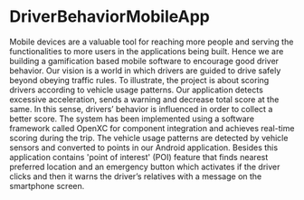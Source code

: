 # DriverBehaviorMobileApp


Mobile devices are a valuable tool for reaching more people and serving the functionalities to more users in the applications being built. Hence we are building a gamification based mobile software to encourage good driver behavior.
Our vision is a world in which drivers are guided to drive safely beyond obeying traffic rules. To illustrate, the project is about scoring drivers according to vehicle usage patterns. Our application detects excessive acceleration, sends a warning and decrease total score at the same. In this sense, drivers’ behavior is influenced in order to collect a better score.
The system has been implemented using a software framework called OpenXC for component integration and achieves real-time scoring during the trip. The vehicle usage patterns are detected by vehicle sensors and converted to points in our Android application. Besides this application contains 'point of interest' (POI) feature that finds nearest preferred location and an emergency button which activates if the driver clicks and then it warns the driver’s relatives with a message on the smartphone screen.
